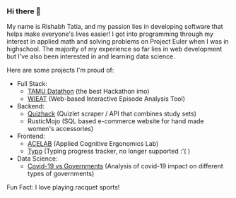 ### Hi there 👋

My name is Rishabh Tatia, and my passion lies in developing software that helps make everyone's lives easier! I got into programming through my interest in applied math and solving problems on Project Euler when I was in highschool. The majority of my experience so far lies in web development but I've also been interested in and learning data science.

Here are some projects I'm proud of:
- Full Stack:
  - [TAMU Datathon](https://github.com/tamu-datathon-org) (the best Hackathon imo)
  - [WIEAT](https://github.com/tatiaris/wieat-frontend) (Web-based Interactive Episode Analysis Tool)
- Backend:
  - [Quizhack](https://github.com/tatiaris/quizhack) (Quizlet scraper / API that combines study sets)
  - RusticMojo (SQL based e-commerce website for hand made women's accessories)
- Frontend:
  - [ACELAB](https://acelab.tamu.edu/) (Applied Cognitive Ergonomics Lab)
  - [Typo](https://github.com/tatiaris/typo) (Typing progress tracker, no longer supported :'( )
- Data Science:
  - [Covid-19 vs Governments](https://github.com/tatiaris/covid-vs-governments) (Analysis of covid-19 impact on different types of governments)

Fun Fact: I love playing racquet sports!

<!--
**tatiaris/tatiaris** is a ✨ _special_ ✨ repository because its `README.md` (this file) appears on your GitHub profile.

Here are some ideas to get you started:

- 🔭 I’m currently working on ...
- 🌱 I’m currently learning ...
- 👯 I’m looking to collaborate on ...
- 🤔 I’m looking for help with ...
- 💬 Ask me about ...
- 📫 How to reach me: ...
- 😄 Pronouns: ...
- ⚡ Fun fact: ...
-->
